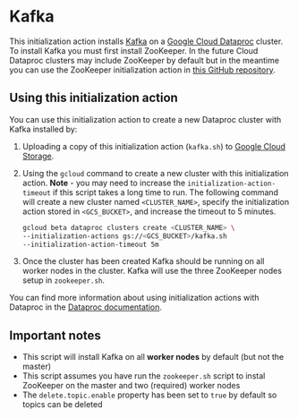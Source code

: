 # Kafka 

This initialization action installs [Kafka](http://kafka.apache.org) on a [Google Cloud Dataproc](https://cloud.google.com/dataproc) cluster. To install Kafka you must first install ZooKeeper. In the future Cloud Dataproc clusters may include ZooKeeper by default but in the meantime you can use the ZooKeeper initialization action in [this GitHub repository](https://github.com/GoogleCloudPlatform/dataproc-initialization-actions).


## Using this initialization action
You can use this initialization action to create a new Dataproc cluster with Kafka installed by:

1. Uploading a copy of this initialization action (`kafka.sh`) to [Google Cloud Storage](https://cloud.google.com/storage).
1. Using the `gcloud` command to create a new cluster with this initialization action. **Note** - you may need to increase the `initialization-action-timeout` if this script takes a long time to run. The following command will create a new cluster named `<CLUSTER_NAME>`, specify the initialization action stored in `<GCS_BUCKET>`, and increase the timeout to 5 minutes.
   
    ```bash
    gcloud beta dataproc clusters create <CLUSTER_NAME> \
    --initialization-actions gs://<GCS_BUCKET>/kafka.sh   
    --initialization-action-timeout 5m
    ```
1. Once the cluster has been created Kafka should be running on all worker nodes in the cluster. Kafka will use the three ZooKeeper nodes setup in `zookeeper.sh`.

You can find more information about using initialization actions with Dataproc in the [Dataproc documentation](https://cloud.google.com/dataproc/init-actions).

## Important notes
* This script will install Kafka on all **worker nodes** by default (but not the master)
* This script assumes you have run the `zookeeper.sh` script to instal ZooKeeper on the master and two (required) worker nodes
* The `delete.topic.enable` property has been set to `true` by default so topics can be deleted